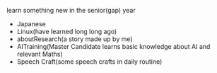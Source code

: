 learn something new in the senior(gap) year

* Japanese
* Linux(have learned long long ago)
* aboutResearch(a story made up by me)
* AITraining(Master Candidate learns basic knowledge about AI and relevant Maths)
* Speech Craft(some speech crafts in daily routine)
